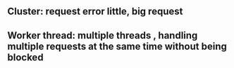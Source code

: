 ## Cluster: request error little, big request

## Worker thread: multiple threads , handling multiple requests at the same time without being blocked

